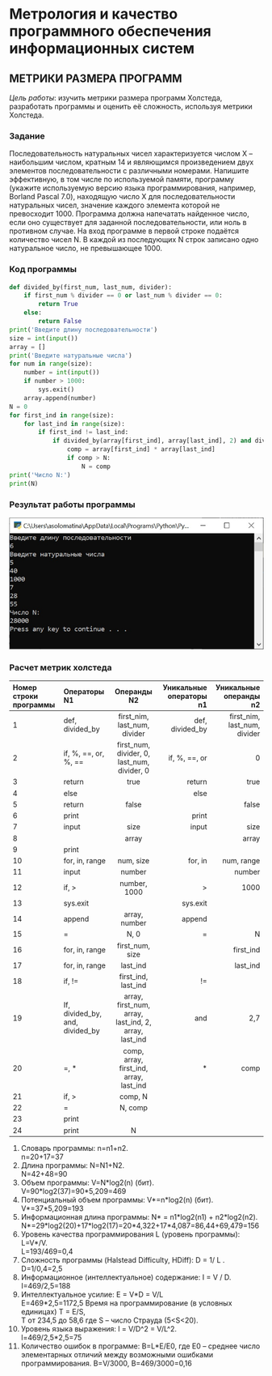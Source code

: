 # **Метрология и качество программного обеспечения информационных систем**

## **МЕТРИКИ РАЗМЕРА ПРОГРАММ**

*Цель работы*: изучить метрики размера программ Холстеда, разработать программы и оценить её сложность, используя метрики Холстеда.

### **Задание**

Последовательность натуральных чисел характеризуется числом Х – наибольшим числом, кратным 14 и являющимся произведением двух элементов последовательности с различными номерами. Напишите эффективную, в том числе по используемой памяти, программу (укажите используемую версию языка программирования, например, Borland Pascal 7.0), находящую число X для последовательности натуральных чисел, значение каждого элемента которой не превосходит 1000. Программа должна напечатать найденное число, если оно существует для заданной последовательности, или ноль в противном случае. На вход программе в первой строке подаётся количество чисел N. В каждой из последующих N строк записано одно натуральное число, не превышающее 1000.

### **Код программы**

```python
def divided_by(first_num, last_num, divider):
    if first_num % divider == 0 or last_num % divider == 0:
        return True
    else:
        return False
print('Введите длину последовательности')
size = int(input())
array = []
print('Введите натуральные числа')
for num in range(size):
    number = int(input())
    if number > 1000:
        sys.exit()
    array.append(number)
N = 0
for first_ind in range(size):
    for last_ind in range(size):
        if first_ind != last_ind:
            if divided_by(array[first_ind], array[last_ind], 2) and divided_by(array[first_ind], array[last_ind], 7):
                comp = array[first_ind] * array[last_ind]
                if comp > N:
                    N = comp
print('Число N:')
print(N)
```
### **Результат работы программы**

![Картинка](https://github.com/AnyutaSolomatina/MiKPOIS/blob/master/5QdtKktMBXE.jpg "Результаты работы программы")

### **Расчет метрик холстеда**

Номер строки программы|Операторы N1   |Операнды N2      |Уникальные операторы n1|Уникальные операнды n2|
|:--------------------|:------------- |:---------------:| ---------------------:|---------------------:|
|1|def, divided_by|first_nim, last_num, divider|def, divided_by|first_nim, last_num, divider|
|2|if, %, ==, or, %, ==|first_num, divider, 0, last_num, divider, 0|if, %, ==, or|0|
|3|return|true|return|true|
|4|else||else||
|5|return|false||false|
|6|print||print||
|7|input|size|input|size|
|8||array||array|
|9|print||||
|10|for, in, range|num, size|for, in|num, range|
|11|input|number||number|
|12|if, >|number, 1000|>|1000|
|13|sys.exit||sys.exit||
|14|append|array, number|append||
|15|=|N, 0|=|N|
|16|for, in, range|first_num, size||first_ind|
|17|for, in, range|last_ind||last_ind|
|18|if, !=|first_ind, last_ind|!=||
|19|If, divided_by, and, divided_by|array, first_num, array, last_ind, 2, array, last_ind|and|2,7|
|20|=, *|comp, array, first_ind, array, last_ind|*|comp|
|21|if, >|comp, N|||
|22|=|N, comp|||
|23|print||||
|24|print|N|||


1. Словарь программы: n=n1+n2.\
n=20+17=37
1. Длина программы: N=N1+N2.\
N=42+48=90
1. Объем программы: V=N\*log2(n) (бит).\
V=90\*log2(37)=90*5,209=469
1. Потенциальный объем программы: V\*=n\*log2(n) (бит).\
V\*=37*5,209=193
1. Информационная длина программы: N* = n1\*log2(n1) + n2\*log2(n2).\
N*=29*log2(20)+17\*log2(17)=20\*4,322+17\*4,087=86,44+69,479=156
1. Уровень качества программирования L (уровень программы): L=V*/V.\
L=193/469=0,4
1. Сложность программы (Halstead Difficulty, HDiff):
D = 1/ L .\
D=1/0,4=2,5
1. Информационное (интеллектуальное) содержание:
I = V / D.\
I=469/2,5=188
1. Интеллектуальное усилие:
E = V*D = V/L\
E=469\*2,5=1172,5
Время на программирование (в условных единицах)
T = E/S,\
T от 234,5 до 58,6
где S – число Страуда (5<S<20).
1. Уровень языка выражения:
l = V/D^2 = V/L^2.\
l=469/2,5*2,5=75
1. Количество ошибок в программе:
B=L*E/E0,
где Е0 – среднее число элементарных отличий между возможными ошибками программирования.
В=V/3000,
B=469/3000=0,16
